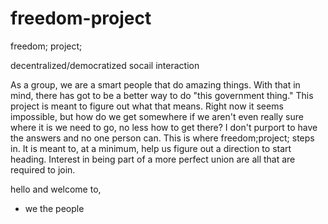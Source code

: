 # freedom-project

  freedom;
  project;

  decentralized/democratized socail interaction

  As a group, we are a smart people that do amazing things. With that in mind,
there has got to be a better way to do "this government thing." This project
is meant to figure out what that means. Right now it seems impossible, but how
do we get somewhere if we aren't even really sure where it is we need to go,
no less how to get there? I don't purport to have the answers and no one person
can.  This is where freedom;project; steps in. It is meant to, at a minimum,
help us figure out a direction to start heading. Interest in being part of a 
more perfect union are all that are required to join.

hello and welcome to,
  - we the people
